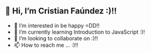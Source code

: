 ## 👋 Hi, I’m Cristian Faúndez :)!!






- 👀 I’m interested in be happy =DD!!
- 🌱 I’m currently learning Introduction to JavaScript :)!
- 💞️ I’m looking to collaborate on :)!!
- 📫 How to reach me ... :)!!
